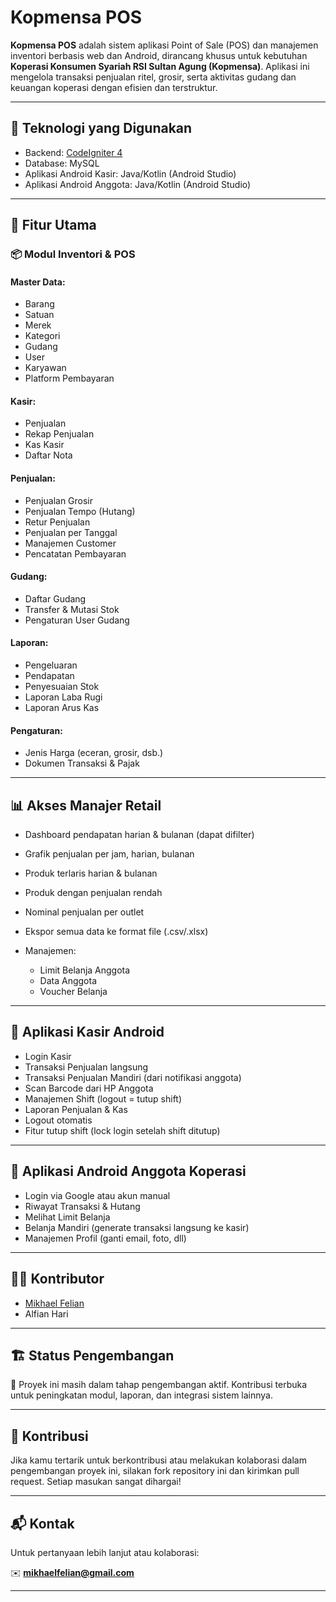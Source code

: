 # Kopmensa POS

**Kopmensa POS** adalah sistem aplikasi Point of Sale (POS) dan manajemen inventori berbasis web dan Android, dirancang khusus untuk kebutuhan **Koperasi Konsumen Syariah RSI Sultan Agung (Kopmensa)**. Aplikasi ini mengelola transaksi penjualan ritel, grosir, serta aktivitas gudang dan keuangan koperasi dengan efisien dan terstruktur.

---

## 🔧 Teknologi yang Digunakan

* Backend: [CodeIgniter 4](https://codeigniter.com/)
* Database: MySQL
* Aplikasi Android Kasir: Java/Kotlin (Android Studio)
* Aplikasi Android Anggota: Java/Kotlin (Android Studio)

---

## 🧩 Fitur Utama

### 📦 Modul Inventori & POS

#### Master Data:

* Barang
* Satuan
* Merek
* Kategori
* Gudang
* User
* Karyawan
* Platform Pembayaran

#### Kasir:

* Penjualan
* Rekap Penjualan
* Kas Kasir
* Daftar Nota

#### Penjualan:

* Penjualan Grosir
* Penjualan Tempo (Hutang)
* Retur Penjualan
* Penjualan per Tanggal
* Manajemen Customer
* Pencatatan Pembayaran

#### Gudang:

* Daftar Gudang
* Transfer & Mutasi Stok
* Pengaturan User Gudang

#### Laporan:

* Pengeluaran
* Pendapatan
* Penyesuaian Stok
* Laporan Laba Rugi
* Laporan Arus Kas

#### Pengaturan:

* Jenis Harga (eceran, grosir, dsb.)
* Dokumen Transaksi & Pajak

---

## 📊 Akses Manajer Retail

* Dashboard pendapatan harian & bulanan (dapat difilter)
* Grafik penjualan per jam, harian, bulanan
* Produk terlaris harian & bulanan
* Produk dengan penjualan rendah
* Nominal penjualan per outlet
* Ekspor semua data ke format file (.csv/.xlsx)
* Manajemen:

  * Limit Belanja Anggota
  * Data Anggota
  * Voucher Belanja

---

## 📱 Aplikasi Kasir Android

* Login Kasir
* Transaksi Penjualan langsung
* Transaksi Penjualan Mandiri (dari notifikasi anggota)
* Scan Barcode dari HP Anggota
* Manajemen Shift (logout = tutup shift)
* Laporan Penjualan & Kas
* Logout otomatis
* Fitur tutup shift (lock login setelah shift ditutup)

---

## 👤 Aplikasi Android Anggota Koperasi

* Login via Google atau akun manual
* Riwayat Transaksi & Hutang
* Melihat Limit Belanja
* Belanja Mandiri (generate transaksi langsung ke kasir)
* Manajemen Profil (ganti email, foto, dll)

---

## 🧑‍💻 Kontributor

* [Mikhael Felian](https://github.com/mikhaelfelian)
* Alfian Hari

---

## 🏗️ Status Pengembangan

🚧 Proyek ini masih dalam tahap pengembangan aktif. Kontribusi terbuka untuk peningkatan modul, laporan, dan integrasi sistem lainnya.

---

## 🤝 Kontribusi

Jika kamu tertarik untuk berkontribusi atau melakukan kolaborasi dalam pengembangan proyek ini, silakan fork repository ini dan kirimkan pull request. Setiap masukan sangat dihargai!

---

## 📬 Kontak

Untuk pertanyaan lebih lanjut atau kolaborasi:

✉️ **[mikhaelfelian@gmail.com](mailto:mikhaelfelian@gmail.com)**

---